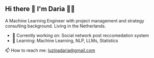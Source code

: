 ## Hi there 👋 I'm Daria 👩‍💻

A Machine Learning Engineer with project management and strategy consulting background. Living in the Netherlands.

- 🔭 Currently working on: Social network post reccomedation system
- 🌱 Learning: Machine Learning, NLP, LLMs, Statistics

📫 How to reach me: luzinadaria@gmail.com
